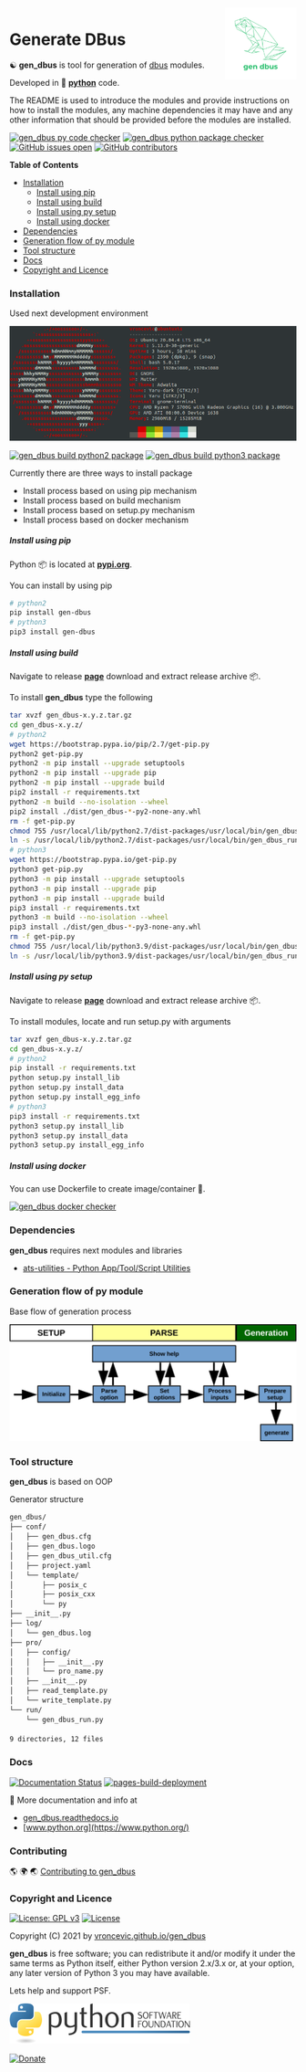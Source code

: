 <img align="right" src="https://raw.githubusercontent.com/vroncevic/gen_dbus/dev/docs/gen_dbus_logo.png" width="25%">

# Generate DBus

☯️ **gen_dbus** is tool for generation of [dbus](overview.md) modules.

Developed in 🐍 **[python](https://www.python.org/)** code.

The README is used to introduce the modules and provide instructions on
how to install the modules, any machine dependencies it may have and any
other information that should be provided before the modules are installed.

[![gen_dbus py code checker](https://github.com/vroncevic/gen_dbus/actions/workflows/gen_dbus_py_checker.yml/badge.svg)](https://github.com/vroncevic/gen_dbus/actions/workflows/gen_dbus_py_checker.yml) [![gen_dbus python package checker](https://github.com/vroncevic/gen_dbus/actions/workflows/gen_dbus_package.yml/badge.svg)](https://github.com/vroncevic/gen_dbus/actions/workflows/gen_dbus_package.yml) [![GitHub issues open](https://img.shields.io/github/issues/vroncevic/gen_dbus.svg)](https://github.com/vroncevic/gen_dbus/issues) [![GitHub contributors](https://img.shields.io/github/contributors/vroncevic/gen_dbus.svg)](https://github.com/vroncevic/gen_dbus/graphs/contributors)

<!-- START doctoc generated TOC please keep comment here to allow auto update -->
<!-- DON'T EDIT THIS SECTION, INSTEAD RE-RUN doctoc TO UPDATE -->
**Table of Contents**

- [Installation](#installation)
    - [Install using pip](#install-using-pip)
    - [Install using build](#install-using-build)
    - [Install using py setup](#install-using-py-setup)
    - [Install using docker](#install-using-docker)
- [Dependencies](#dependencies)
- [Generation flow of py module](#generation-flow-of-py-module)
- [Tool structure](#tool-structure)
- [Docs](#docs)
- [Copyright and Licence](#copyright-and-licence)

<!-- END doctoc generated TOC please keep comment here to allow auto update -->

### Installation

Used next development environment

![Development environment](https://raw.githubusercontent.com/vroncevic/gen_dbus/dev/docs/ubuntuxis.png)

[![gen_dbus build python2 package](https://github.com/vroncevic/gen_dbus/actions/workflows/gen_dbus_python2_publish.yml/badge.svg)](https://github.com/vroncevic/gen_dbus/actions/workflows/gen_dbus_python2_publish.yml) [![gen_dbus build python3 package](https://github.com/vroncevic/gen_dbus/actions/workflows/gen_dbus_python3_publish.yml/badge.svg)](https://github.com/vroncevic/gen_dbus/actions/workflows/gen_dbus_python3_publish.yml)

Currently there are three ways to install package
* Install process based on using pip mechanism
* Install process based on build mechanism
* Install process based on setup.py mechanism
* Install process based on docker mechanism

##### Install using pip

Python 📦 is located at **[pypi.org](https://pypi.org/project/gen-dbus/)**.

You can install by using pip

```bash
# python2
pip install gen-dbus
# python3
pip3 install gen-dbus
```

##### Install using build

Navigate to release **[page](https://github.com/vroncevic/gen_dbus/releases/)** download and extract release archive 📦.

To install **gen_dbus** type the following

```bash
tar xvzf gen_dbus-x.y.z.tar.gz
cd gen_dbus-x.y.z/
# python2
wget https://bootstrap.pypa.io/pip/2.7/get-pip.py
python2 get-pip.py 
python2 -m pip install --upgrade setuptools
python2 -m pip install --upgrade pip
python2 -m pip install --upgrade build
pip2 install -r requirements.txt
python2 -m build --no-isolation --wheel
pip2 install ./dist/gen_dbus-*-py2-none-any.whl
rm -f get-pip.py
chmod 755 /usr/local/lib/python2.7/dist-packages/usr/local/bin/gen_dbus_run.py
ln -s /usr/local/lib/python2.7/dist-packages/usr/local/bin/gen_dbus_run.py /usr/local/bin/gen_dbus_run.py
# python3
wget https://bootstrap.pypa.io/get-pip.py
python3 get-pip.py 
python3 -m pip install --upgrade setuptools
python3 -m pip install --upgrade pip
python3 -m pip install --upgrade build
pip3 install -r requirements.txt
python3 -m build --no-isolation --wheel
pip3 install ./dist/gen_dbus-*-py3-none-any.whl
rm -f get-pip.py
chmod 755 /usr/local/lib/python3.9/dist-packages/usr/local/bin/gen_dbus_run.py
ln -s /usr/local/lib/python3.9/dist-packages/usr/local/bin/gen_dbus_run.py /usr/local/bin/gen_dbus_run.py
```

##### Install using py setup

Navigate to release **[page](https://github.com/vroncevic/gen_dbus/releases/)** download and extract release archive 📦.

To install modules, locate and run setup.py with arguments

```bash
tar xvzf gen_dbus-x.y.z.tar.gz
cd gen_dbus-x.y.z/
# python2
pip install -r requirements.txt
python setup.py install_lib
python setup.py install_data
python setup.py install_egg_info
# python3
pip3 install -r requirements.txt
python3 setup.py install_lib
python3 setup.py install_data
python3 setup.py install_egg_info
```

##### Install using docker

You can use Dockerfile to create image/container 🚢.

[![gen_dbus docker checker](https://github.com/vroncevic/gen_dbus/actions/workflows/gen_dbus_docker_checker.yml/badge.svg)](https://github.com/vroncevic/gen_dbus/actions/workflows/gen_dbus_docker_checker.yml)

### Dependencies

**gen_dbus** requires next modules and libraries

* [ats-utilities - Python App/Tool/Script Utilities](https://vroncevic.github.io/ats_utilities)

### Generation flow of py module

Base flow of generation process

![Generation flow](https://raw.githubusercontent.com/vroncevic/gen_dbus/dev/docs/gen_dbus_flow.png)

### Tool structure

**gen_dbus** is based on OOP

Generator structure

```bash
gen_dbus/
├── conf/
│   ├── gen_dbus.cfg
│   ├── gen_dbus.logo
│   ├── gen_dbus_util.cfg
│   ├── project.yaml
│   └── template/
│       ├── posix_c
│       ├── posix_cxx
│       └── py
├── __init__.py
├── log/
│   └── gen_dbus.log
├── pro/
│   ├── config/
│   │   ├── __init__.py
│   │   └── pro_name.py
│   ├── __init__.py
│   ├── read_template.py
│   └── write_template.py
└── run/
    └── gen_dbus_run.py

9 directories, 12 files
```

### Docs

[![Documentation Status](https://readthedocs.org/projects/gen_dbus/badge/?version=latest)](https://gen_dbus.readthedocs.io/en/latest/?badge=latest)
 [![pages-build-deployment](https://github.com/vroncevic/gen_dbus/actions/workflows/pages/pages-build-deployment/badge.svg)](https://github.com/vroncevic/gen_dbus/actions/workflows/pages/pages-build-deployment)

📗 More documentation and info at

* [gen_dbus.readthedocs.io](https://gen_dbus.readthedocs.io/en/latest/)
* [www.python.org](https://www.python.org/)

### Contributing

🌎 🌍 🌏 [Contributing to gen_dbus](CONTRIBUTING.md)

### Copyright and Licence

[![License: GPL v3](https://img.shields.io/badge/License-GPLv3-blue.svg)](https://www.gnu.org/licenses/gpl-3.0) [![License](https://img.shields.io/badge/License-Apache%202.0-blue.svg)](https://opensource.org/licenses/Apache-2.0)

Copyright (C) 2021 by [vroncevic.github.io/gen_dbus](https://vroncevic.github.io/gen_dbus)

**gen_dbus** is free software; you can redistribute it and/or modify
it under the same terms as Python itself, either Python version 2.x/3.x or,
at your option, any later version of Python 3 you may have available.

Lets help and support PSF.

[![Python Software Foundation](https://raw.githubusercontent.com/vroncevic/gen_dbus/dev/docs/psf-logo-alpha.png)](https://www.python.org/psf/)

[![Donate](https://www.paypalobjects.com/en_US/i/btn/btn_donateCC_LG.gif)](https://psfmember.org/index.php?q=civicrm/contribute/transact&reset=1&id=2)
